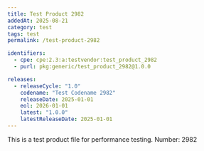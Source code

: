 ```yaml
---
title: Test Product 2982
addedAt: 2025-08-21
category: test
tags: test
permalink: /test-product-2982

identifiers:
  - cpe: cpe:2.3:a:testvendor:test_product_2982
  - purl: pkg:generic/test_product_2982@1.0.0

releases:
  - releaseCycle: "1.0"
    codename: "Test Codename 2982"
    releaseDate: 2025-01-01
    eol: 2026-01-01
    latest: "1.0.0"
    latestReleaseDate: 2025-01-01
---
```


This is a test product file for performance testing. Number: 2982
